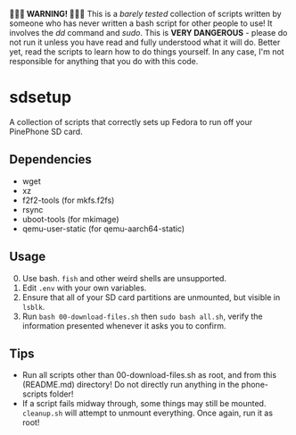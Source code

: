 **🚨🚨🚨 WARNING! 🚨🚨🚨** This is a *barely tested* collection of scripts written by someone who has never written a bash script for other people to use! It involves the *dd* command and *sudo*. This is **VERY DANGEROUS** - please do not run it unless you have read and fully understood what it will do. Better yet, read the scripts to learn how to do things yourself. In any case, I'm not responsible for anything that you do with this code.

# sdsetup

A collection of scripts that correctly sets up Fedora to run off your PinePhone SD card.

## Dependencies

- wget
- xz
- f2f2-tools (for mkfs.f2fs)
- rsync
- uboot-tools (for mkimage)
- qemu-user-static (for qemu-aarch64-static)

## Usage

0. Use bash. `fish` and other weird shells are unsupported.
1. Edit `.env` with your own variables.
2. Ensure that all of your SD card partitions are unmounted, but visible in `lsblk`.
3. Run `bash 00-download-files.sh` then `sudo bash all.sh`, verify the information presented whenever it asks you to confirm.

## Tips

- Run all scripts other than 00-download-files.sh as root, and from this (README.md) directory! Do not directly run anything in the phone-scripts folder!
- If a script fails midway through, some things may still be mounted. `cleanup.sh` will attempt to unmount everything. Once again, run it as root!
